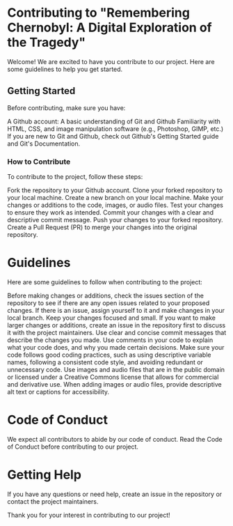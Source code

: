 # Contributing to "Remembering Chernobyl: A Digital Exploration of the Tragedy"

Welcome! We are excited to have you contribute to our project. Here are some guidelines to help you get started.

## Getting Started
Before contributing, make sure you have:

A Github account:
A basic understanding of Git and Github
Familiarity with HTML, CSS, and image manipulation software (e.g., Photoshop, GIMP, etc.)
If you are new to Git and Github, check out Github's Getting Started guide and Git's Documentation.

### How to Contribute
To contribute to the project, follow these steps:

Fork the repository to your Github account.
Clone your forked repository to your local machine.
Create a new branch on your local machine.
Make your changes or additions to the code, images, or audio files.
Test your changes to ensure they work as intended.
Commit your changes with a clear and descriptive commit message.
Push your changes to your forked repository.
Create a Pull Request (PR) to merge your changes into the original repository.

# Guidelines
Here are some guidelines to follow when contributing to the project:

Before making changes or additions, check the issues section of the repository to see if there are any open issues related to your proposed changes. If there is an issue, assign yourself to it and make changes in your local branch.
Keep your changes focused and small. If you want to make larger changes or additions, create an issue in the repository first to discuss it with the project maintainers.
Use clear and concise commit messages that describe the changes you made.
Use comments in your code to explain what your code does, and why you made certain decisions.
Make sure your code follows good coding practices, such as using descriptive variable names, following a consistent code style, and avoiding redundant or unnecessary code.
Use images and audio files that are in the public domain or licensed under a Creative Commons license that allows for commercial and derivative use.
When adding images or audio files, provide descriptive alt text or captions for accessibility.

# Code of Conduct
We expect all contributors to abide by our code of conduct. Read the Code of Conduct before contributing to our project.

# Getting Help
If you have any questions or need help, create an issue in the repository or contact the project maintainers.

Thank you for your interest in contributing to our project!
